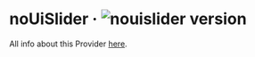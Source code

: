 # noUiSlider · ![nouislider version](https://img.shields.io/badge/version-v15.5.1-informational)

All info about this Provider <a href="https://refreshless.com/nouislider/">here</a>.
